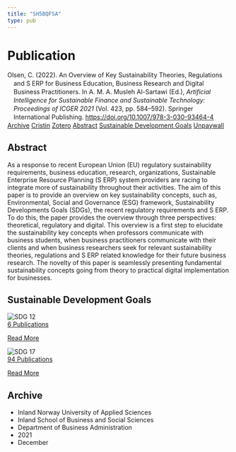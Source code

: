 ```yaml
---
title: "SH5BQFSA"
type: pub
---
```

<h1>Publication</h1>
<article id="csl-bib-container-SH5BQFSA" class="csl-bib-container">
  <div class="csl-bib-body" style="line-height: 1.35; padding-left: 1em; text-indent:-1em;">
  <div class="csl-entry">Olsen, C. (2022). An Overview of Key Sustainability Theories, Regulations and S ERP for Business Education, Business Research and Digital Business Practitioners. In A. M. A. Musleh Al-Sartawi (Ed.), <i>Artificial Intelligence for Sustainable Finance and Sustainable Technology: Proceedings of ICGER 2021</i> (Vol. 423, pp. 584&#x2013;592). Springer International Publishing. <a href="https://doi.org/10.1007/978-3-030-93464-4">https://doi.org/10.1007/978-3-030-93464-4</a></div>
</div>
  <div class="csl-bib-buttons">
    <a href="#taxonomy-article-SH5BQFSA" class="csl-bib-button">Archive</a>
    <a href="https://app.cristin.no/results/show.jsf?id=1965536" alt="Cristin URL" class="csl-bib-button">Cristin</a>
    <a href="http://zotero.org/groups/5402882/items/SH5BQFSA" alt="Zotero URL" class="csl-bib-button">Zotero</a>
    <a href="#abstract-article-SH5BQFSA" class="csl-bib-button">Abstract</a>
    <a href="#sdg-article-SH5BQFSA" class="csl-bib-button">Sustainable Development Goals</a>
    <a href="https://doi.org/10.1007/978-3-030-93464-4_57" class="csl-bib-button">Unpaywall</a>
  </div>
  <div id="csl-bib-meta-container-SH5BQFSA"></div>
</article>
<div id="csl-bib-meta-SH5BQFSA" class="csl-bib-meta">
  <article id="abstract-article-SH5BQFSA" class="abstract-article">
    <h1>Abstract</h1>
    As a response to recent European Union (EU) regulatory sustainability requirements, business education, research, organizations, Sustainable Enterprise Resource Planning (S ERP) system providers are racing to integrate more of sustainability throughout their activities. The aim of this paper is to provide an overview on key sustainability concepts, such as, Environmental, Social and Governance (ESG) framework, Sustainability Developments Goals (SDGs), the recent regulatory requirements and S ERP. To do this, the paper provides the overview through three perspectives: theoretical, regulatory and digital. This overview is a first step to elucidate the sustainability key concepts when professors communicate with business students, when business practitioners communicate with their clients and when business researchers seek for relevant sustainability theories, regulations and S ERP related knowledge for their future business research. The novelty of this paper is seamlessly presenting fundamental sustainability concepts going from theory to practical digital implementation for businesses.
  </article>
  <article id="sdg-article-SH5BQFSA" class="sdg-article">
    <h1>Sustainable Development Goals</h1>
    <div class="sdg-container"><div id="sdg12" class="sdg"> <img src="{{< params subfolder >}}images/sdg/sdg12_en.png" class="image" alt="SDG 12"> <div class="sdg-overlay"> <a href="{{< params subfolder >}}en/archive/?sdg=12#archive" class="sdg-publication-count"><span>6</span> Publications</a> <p><a href="https://sdgs.un.org/goals/goal12" class="sdg-read-more">Read More</a></p> </div> </div> <div id="sdg17" class="sdg"> <img src="{{< params subfolder >}}images/sdg/sdg17_en.png" class="image" alt="SDG 17"> <div class="sdg-overlay"> <a href="{{< params subfolder >}}en/archive/?sdg=17#archive" class="sdg-publication-count"><span>94</span> Publications</a> <p><a href="https://sdgs.un.org/goals/goal17" class="sdg-read-more">Read More</a></p> </div> </div></div>
  </article>
  <article id="taxonomy-article-SH5BQFSA" class="taxonomy-article">
    <h1>Archive</h1>
    <ul>
      <li>Inland Norway University of Applied Sciences</li>
      <li>Inland School of Business and Social Sciences</li>
      <li>Department of Business Administration</li>
      <li>2021</li>
      <li>December</li>
    </ul>
  </article>
</div>
